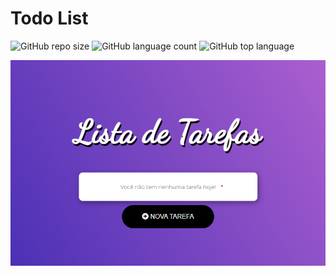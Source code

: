 # Todo List
![GitHub repo size](https://img.shields.io/github/repo-size/mateuzus/todo-list?style=plastic)
![GitHub language count](https://img.shields.io/github/languages/count/mateuzus/todo-list?style=plastic)
![GitHub top language](https://img.shields.io/github/languages/top/mateuzus/todo-list)

<p align="center">
<img src="src/assets/screen.png">
</p>
